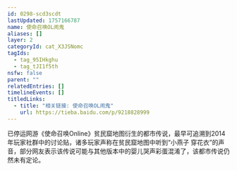 ```yaml
---
id: 0298-scd3scdt
lastUpdated: 1757166787
name: 使命召唤OL闹鬼
aliases: []
layer: 2
categoryId: cat_X3JSNomc
tagIds:
  - tag_95IHkghu
  - tag_tJI1f5th
nsfw: false
parent: ""
relatedEntries: []
timelineEvents: []
titledLinks:
  - title: "相关链接: 使命召唤OL闹鬼"
    url: https://tieba.baidu.com/p/9218828999
---
```


已停运网游《使命召唤Online》贫民窟地图衍生的都市传说，最早可追溯到2014年玩家社群中的讨论贴，诸多玩家声称在贫民窟地图中听到“小燕子 穿花衣”的声音，部分网友表示该传说可能与其他版本中的婴儿哭声彩蛋混淆了，该都市传说仍然未有定论。